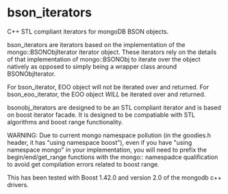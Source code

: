 bson_iterators
==============

C++ STL compliant iterators for mongoDB BSON objects.

bson_iterators are iterators based on the implementation of the
mongo::BSONObjIterator iterator object.  These iterators rely on
the details of that implementation of mongo::BSONObj to iterate
over the object natively as opposed to simply being a wrapper
class around BSONObjIterator. 

For bson_iterator, EOO object will not be iterated over and
returned.  For bson_eoo_iterator, the EOO object *WILL* be iterated over
and returned.

bsonobj_iterators are designed to be an STL compliant iterator and is based
on boost iterator facade.  It is designed to be compatiable with STL
algorithms and boost range functionality.

WARNING: Due to current mongo namespace pollution (in the goodies.h header,
it has "using namespace boost"), even if you have "using namespace mongo"
in your implementation, you will need to prefix the begin/end/get_range
functions with the mongo:: namespadce qualification to avoid get compilation
errors related to boost range.

This has been tested with Boost 1.42.0 and version 2.0 of the mongodb
c++ drivers.
